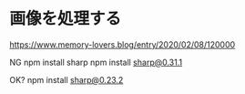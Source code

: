 # 画像を処理する

https://www.memory-lovers.blog/entry/2020/02/08/120000

NG
npm install sharp
npm install sharp@0.31.1

OK?
npm install sharp@0.23.2 

